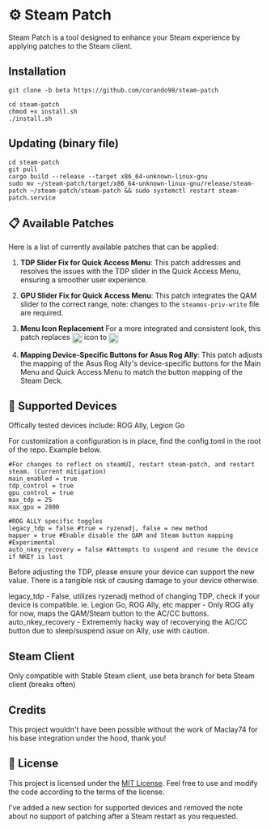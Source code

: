 # ⚙️ Steam Patch
Steam Patch is a tool designed to enhance your Steam experience by applying patches to the Steam client.

## Installation

```
git clone -b beta https://github.com/corando98/steam-patch

cd steam-patch
chmod +x install.sh
./install.sh
```

## Updating (binary file)

```
cd steam-patch
git pull
cargo build --release --target x86_64-unknown-linux-gnu
sudo mv ~/steam-patch/target/x86_64-unknown-linux-gnu/release/steam-patch ~/steam-patch/steam-patch && sudo systemctl restart steam-patch.service
```


## 📋 Available Patches

Here is a list of currently available patches that can be applied:

1. **TDP Slider Fix for Quick Access Menu**: This patch addresses and resolves the issues with the TDP slider in the Quick Access Menu, ensuring a smoother user experience.
   
2. **GPU Slider Fix for Quick Access Menu**: This patch integrates the QAM slider to the correct range, note: changes to the ```steamos-priv-write``` file are required. 

3. **Menu Icon Replacement** For a more integrated and consistent look, this patch replaces <picture> <source media="(prefers-color-scheme: light)" srcset="https://github-production-user-asset-6210df.s3.amazonaws.com/5504685/255038062-d99f3be6-ff5a-4570-9f21-a59204ccc804.png"> <img src="https://github-production-user-asset-6210df.s3.amazonaws.com/5504685/255038464-eb72c683-a1a5-4e5c-b81a-0131f8a76dd7.png" height="20" align="center"> </picture> icon to <picture> <source media="(prefers-color-scheme: light)" srcset="https://github.com/Maclay74/steam-patch/assets/5504685/9d15c179-bb92-4463-9a06-f8faecccf5fe"> <img src="https://github.com/Maclay74/steam-patch/assets/5504685/c76f7637-9f82-4786-b936-0ee3d99039e3" height="20" align="center"> </picture>
4. **Mapping Device-Specific Buttons for Asus Rog Ally**: This patch adjusts the mapping of the Asus Rog Ally's device-specific buttons for the Main Menu and Quick Access Menu to match the button mapping of the Steam Deck.

## 🎯 Supported Devices

Offically tested devices include: ROG Ally, Legion Go

For customization a configuration is in place, find the config.toml in the root of the repo. Example below.

```
#For changes to reflect on steamUI, restart steam-patch, and restart steam. (Current mitigation)
main_enabled = true
tdp_control = true
gpu_control = true
max_tdp = 25
max_gpu = 2800

#ROG ALLY specific toggles
legacy_tdp = false #true = ryzenadj, false = new method
mapper = true #Enable disable the QAM and Steam button mapping
#Experimental
auto_nkey_recovery = false #Attempts to suspend and resume the device if NKEY is lost
```
Before adjusting the TDP, please ensure your device can support the new value. 
There is a tangible risk of causing damage to your device otherwise.


legacy_tdp - False, utilizes ryzenadj method of changing TDP, check if your device is compatible. ie. Legion Go, ROG Ally, etc
mapper - Only ROG ally for now, maps the QAM/Steam button to the AC/CC buttons.
auto_nkey_recovery - Extrememly hacky way of recoverying the AC/CC button due to sleep/suspend issue on Ally, use with caution.

## Steam Client

Only compatible with Stable Steam client, use beta branch for beta Steam client (breaks often)

## Credits

This project wouldn't have been possible without the work of Maclay74 for his base integration under the hood, thank you!

## 📝 License

This project is licensed under the [MIT License](LICENSE). Feel free to use and modify the code according to the terms of the license.

I've added a new section for supported devices and removed the note about no support of patching after a Steam restart as you requested.
